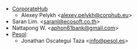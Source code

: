 - [CorporateHub](https://corporatehub.eu/)
  - Alexey Pelykh \<<alexey.pelykh@corphub.eu>\>
- Saran Lim. \<<saranl@ecosoft.co.th>\>
- Nattapong W. \<<aphon61bank@gmail.com>\>
- [Pesol](https://www.pesol.es):
  - Jonathan Oscategui Taza \<<info@pesol.es>\>
